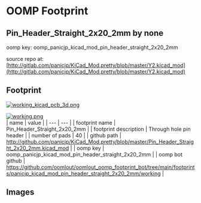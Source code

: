# OOMP Footprint  
## Pin_Header_Straight_2x20_2mm  by none  
  
oomp key: oomp_panicjp_kicad_mod_pin_header_straight_2x20_2mm  
  
source repo at: [http://gitlab.com/panicjp/KiCad_Mod.pretty/blob/master/Y2.kicad_mod](http://gitlab.com/panicjp/KiCad_Mod.pretty/blob/master/Y2.kicad_mod)  
## Footprint  
  
[![working_kicad_pcb_3d.png](working_kicad_pcb_3d_600.png)](working_kicad_pcb_3d.png)  
  
[![working.png](working_600.png)](working.png)  
| name | value | 
| --- | --- | 
| footprint name | Pin_Header_Straight_2x20_2mm | 
| footprint description | Through hole pin header | 
| number of pads | 40 | 
| github path | http://github.com/panicjp/KiCad_Mod.pretty/blob/master/Pin_Header_Straight_2x20_2mm.kicad_mod | 
| oomp key | oomp_panicjp_kicad_mod_pin_header_straight_2x20_2mm | 
| oomp bot github | https://github.com/oomlout/oomlout_oomp_footprint_bot/tree/main/footprints/panicjp_kicad_mod_pin_header_straight_2x20_2mm/working | 
## Images  
